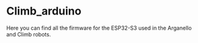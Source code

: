 # Climb_arduino
Here you can find all the firmware for the ESP32-S3 used in the Arganello and Climb robots.
